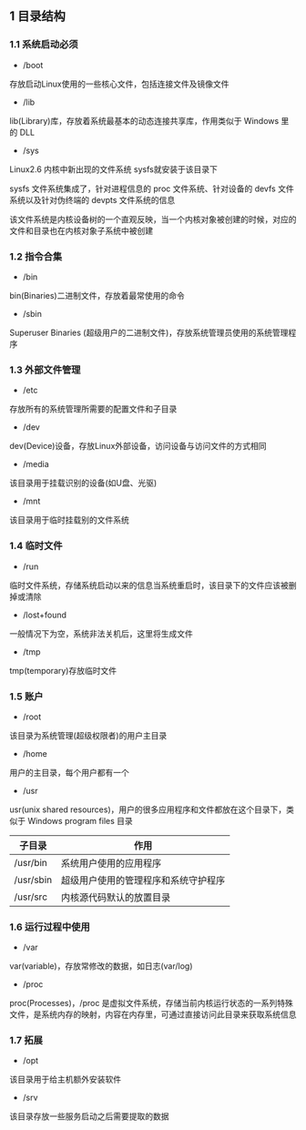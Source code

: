 <!--
 * @Description: 
 * @Version: 1.0
 * @Author: DaLao
 * @Email: dalao_li@163.com
 * @Date: 2021-10-16 20:44:32
 * @LastEditors: dalao
 * @LastEditTime: 2022-04-05 14:09:01
-->

## 1 目录结构


### 1.1 系统启动必须

- /boot

存放启动Linux使用的一些核心文件，包括连接文件及镜像文件


- /lib

lib(Library)库，存放着系统最基本的动态连接共享库，作用类似于 Windows 里的 DLL


- /sys

Linux2.6 内核中新出现的文件系统 sysfs就安装于该目录下

sysfs 文件系统集成了，针对进程信息的 proc 文件系统、针对设备的 devfs 文件系统以及针对伪终端的 devpts 文件系统的信息

该文件系统是内核设备树的一个直观反映，当一个内核对象被创建的时候，对应的文件和目录也在内核对象子系统中被创建



### 1.2 指令合集

- /bin

bin(Binaries)二进制文件，存放着最常使用的命令


- /sbin

Superuser Binaries (超级用户的二进制文件)，存放系统管理员使用的系统管理程序



### 1.3 外部文件管理

- /etc

存放所有的系统管理所需要的配置文件和子目录


- /dev

dev(Device)设备，存放Linux外部设备，访问设备与访问文件的方式相同


- /media

该目录用于挂载识别的设备(如U盘、光驱)


- /mnt

该目录用于临时挂载别的文件系统



### 1.4 临时文件

- /run

临时文件系统，存储系统启动以来的信息当系统重启时，该目录下的文件应该被删掉或清除


- /lost+found

一般情况下为空，系统非法关机后，这里将生成文件


- /tmp

tmp(temporary)存放临时文件



### 1.5 账户

- /root

该目录为系统管理(超级权限者)的用户主目录


- /home

用户的主目录，每个用户都有一个


- /usr

usr(unix shared resources)，用户的很多应用程序和文件都放在这个目录下，类似于 Windows program files 目录

| 子目录    | 作用                                 |
| --------- | ------------------------------------ |
| /usr/bin  | 系统用户使用的应用程序               |
| /usr/sbin | 超级用户使用的管理程序和系统守护程序 |
| /usr/src  | 内核源代码默认的放置目录             |



### 1.6 运行过程中使用

- /var

var(variable)，存放常修改的数据，如日志(var/log)


- /proc

proc(Processes)，/proc 是虚拟文件系统，存储当前内核运行状态的一系列特殊文件，是系统内存的映射，内容在内存里，可通过直接访问此目录来获取系统信息



### 1.7 拓展

- /opt

该目录用于给主机额外安装软件


- /srv

该目录存放一些服务启动之后需要提取的数据
